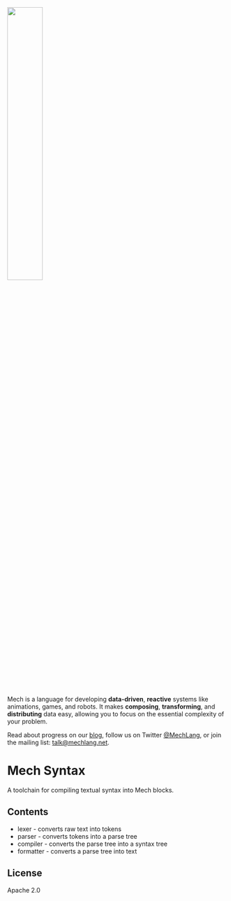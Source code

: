<img width="40%" height="40%" src="https://mechlang.net/img/logo.png">

Mech is a language for developing **data-driven**, **reactive** systems like animations, games, and robots. It makes **composing**, **transforming**, and **distributing** data easy, allowing you to focus on the essential complexity of your problem. 

Read about progress on our [blog](https://mechlang.net/blog/), follow us on Twitter [@MechLang](https://twitter.com/MechLang), or join the mailing list: [talk@mechlang.net](https://mechlang.net/page/community/).

# Mech Syntax

A toolchain for compiling textual syntax into Mech blocks.

## Contents

- lexer - converts raw text into tokens
- parser - converts tokens into a parse tree
- compiler - converts the parse tree into a syntax tree
- formatter - converts a parse tree into text

## License

Apache 2.0